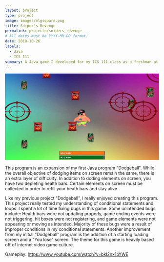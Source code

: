 ```yaml
---
layout: project
type: project
image: images/mlgsquare.png
title: Sniper's Revenge
permalink: projects/snipers_revenge
# All dates must be YYYY-MM-DD format!
date: 2018-10-26
labels:
  - Java
  - ICS 111
summary: A Java game I developed for my ICS 111 class as a freshman at UH Manoa. This project built upon my previous project "Dodgeball" implementing more features.
---
```


<img class="ui image" src="../images/mlg.png">

This program is an expansion of my first Java program "Dodgeball". While the overall objective of dodging items on screen remain the same, there is an extra layer of difficulty.
In addition to doding elements on screen, you have two depleting health bars. Certain elements on screen must be collected in order to refill your heath bars and stay alive.

Like my previous project "Dodgeball", I really enjoyed creating this program. This project really tested my understanding of conditional statements and loops. I spent a lot of time fixing bugs in this game. Some unintended bugs include: Health bars were not updating properly, game ending events were not triggering, hit boxes were not registering, and game elements were not appearing or moving as intended. Majority of these bugs were a result of improper conditions in my conditional statements. Another improvement from my initial "Dodgeball" program is the addition of a starting loading screen and a "You lose" screen. The theme for this game is heavily based off of internet video game culture.
 
Gameplay: <https://www.youtube.com/watch?v=bkI2nx1bYWE> 
